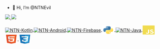 - 👋 Hi, I’m @NTNEvil

<div>
  <a href="https://github.com/NTNEvil">
  <img height="180em" src="https://github-readme-stats.vercel.app/api?username=NTNEvil&show_icons=true&theme=dracula&include_all_commits=true&count_private=true"/>
  <img height="180em" src="https://github-readme-stats.vercel.app/api/top-langs/?username=NTNEvil&layout=compact&langs_count=7&theme=dracula"/>
</div>

<div style="display: inline_block"><br>
  <img align="center" alt="NTN-Kotlin" height="30" width="40" 
src="https://cdn.jsdelivr.net/gh/devicons/devicon/icons/kotlin/kotlin-original.svg">
  <img align="center" alt="NTN-Android" height="30" width="40" 
src="https://cdn.jsdelivr.net/gh/devicons/devicon/icons/android/android-plain.svg">
  <img align="center" alt="NTN-Firebase" height="30" width="40" 
src="https://cdn.jsdelivr.net/gh/devicons/devicon/icons/firebase/firebase-plain.svg">
  <img align="center" alt="NTN-Python" height="30" width="40" src="https://raw.githubusercontent.com/devicons/devicon/master/icons/python/python-original.svg">
  <img align="center" alt="NTN-Java" height="30" width="40" 
src="https://cdn.jsdelivr.net/gh/devicons/devicon/icons/java/java-original.svg">
  <img align="center" alt="NTN-Js" height="30" width="40" src="https://raw.githubusercontent.com/devicons/devicon/master/icons/javascript/javascript-plain.svg">
  <img align="center" alt="NTN-HTML" height="30" width="40" src="https://raw.githubusercontent.com/devicons/devicon/master/icons/html5/html5-original.svg">
  <img align="center" alt="NTN-CSS" height="30" width="40" src="https://raw.githubusercontent.com/devicons/devicon/master/icons/css3/css3-original.svg">
  
  
</div>
  
##

